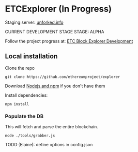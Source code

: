 # ETCExplorer (In Progress) 

Staging server: [unforked.info](http://unforked.info)

CURRENT DEVELOPMENT STAGE STAGE: ALPHA 

Follow the project progress at: [ETC Block Explorer Development](https://trello.com/b/W3ftl57z/etc-block-explorer-development) 

## Local installation

Clone the repo

`git clone https://github.com/ethereumproject/explorer`

Download [Nodejs and npm](https://docs.npmjs.com/getting-started/installing-node "Nodejs install") if you don't have them

Install dependencies:

`npm install`

### Populate the DB

This will fetch and parse the entire blockchain.

`node ./tools/grabber.js`

TODO (Elaine): define options in config.json

